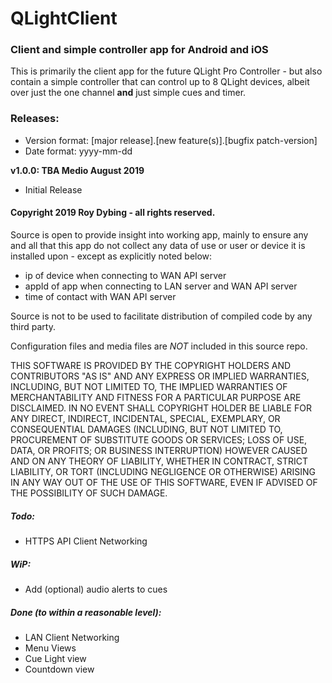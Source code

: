 # QLightClient

### Client and simple controller app for Android and iOS

This is primarily the client app for the future QLight Pro Controller - but 
also contain a simple controller that can control up to 8 QLight devices, 
albeit over just the one channel **and** just simple cues and timer.

### Releases:

- Version format: [major release].[new feature(s)].[bugfix patch-version]
- Date format: yyyy-mm-dd

**v1.0.0: TBA Medio August 2019**

- Initial Release

#### Copyright 2019 Roy Dybing  - all rights reserved.

Source is open to provide insight into working app, mainly to ensure any and 
all that this app do not collect any data of use or user or device it is 
installed upon - except as explicitly noted below:

- ip of device when connecting to WAN API server
- appId of app when connecting to LAN server and WAN API server
- time of contact with WAN API server

Source is not to be used to facilitate distribution of compiled code by any 
third party.

Configuration files and media files are *NOT* included in this source repo.

THIS SOFTWARE IS PROVIDED BY THE COPYRIGHT HOLDERS AND CONTRIBUTORS "AS IS" AND
ANY EXPRESS OR IMPLIED WARRANTIES, INCLUDING, BUT NOT LIMITED TO, THE IMPLIED
WARRANTIES OF MERCHANTABILITY AND FITNESS FOR A PARTICULAR PURPOSE ARE
DISCLAIMED. IN NO EVENT SHALL COPYRIGHT HOLDER BE LIABLE FOR ANY
DIRECT, INDIRECT, INCIDENTAL, SPECIAL, EXEMPLARY, OR CONSEQUENTIAL DAMAGES
(INCLUDING, BUT NOT LIMITED TO, PROCUREMENT OF SUBSTITUTE GOODS OR SERVICES;
LOSS OF USE, DATA, OR PROFITS; OR BUSINESS INTERRUPTION) HOWEVER CAUSED AND
ON ANY THEORY OF LIABILITY, WHETHER IN CONTRACT, STRICT LIABILITY, OR TORT
(INCLUDING NEGLIGENCE OR OTHERWISE) ARISING IN ANY WAY OUT OF THE USE OF THIS
SOFTWARE, EVEN IF ADVISED OF THE POSSIBILITY OF SUCH DAMAGE.

##### Todo:

- HTTPS API Client Networking

##### WiP:

- Add (optional) audio alerts to cues

##### Done (to within a reasonable level):

- LAN Client Networking
- Menu Views
- Cue Light view
- Countdown view
